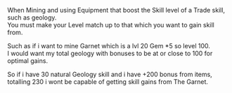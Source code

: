 When Mining and using Equipment that boost the Skill level of a Trade skill, such as geology.  
You must make your Level match up to that which you want to gain skill from.  
  
Such as if i want to mine Garnet which is a lvl 20 Gem \*5 so level 100.  
I would want my total geology with bonuses to be at or close to 100 for optimal gains.  
  
So if i have 30 natural Geology skill and i have +200 bonus from items,  
totalling 230 i wont be capable of getting skill gains from The Garnet.